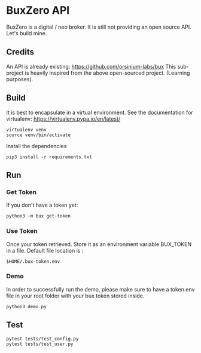 # BuxZero API

BuxZero is a digital / neo broker. It is still not providing an open source API. Let's build mine.

## Credits

An API is already existing: https://github.com/orsinium-labs/bux
This sub-project is heavily inspired from the above open-sourced project. (Learning purposes).

## Build

It is best to encapsulate in a virtual environment. See the documentation for virtualenv: https://virtualenv.pypa.io/en/latest/
```shell
virtualenv venv
source venv/bin/activate
```

Install the dependencies
```shell
pip3 install -r requirements.txt
```

## Run

### Get Token

If you don't have a token yet:
```shell
python3 -m bux get-token
```

### Use Token
Once your token retrieved. Store it as an environment variable BUX_TOKEN in a file.
Default file location is :
```shell
$HOME/.bux-token.env
```

### Demo
In order to successfully run the demo, please make sure to have a token.env file in your root folder with your bux token stored inside.
```shell
python3 demo.py
```

## Test
```shell
pytest tests/test_config.py
pytest tests/test_user.py
```